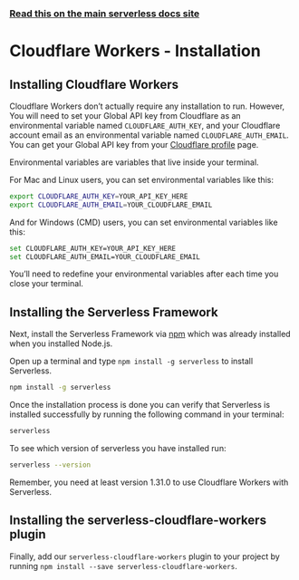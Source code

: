 <!--
title: Serverless Framework - Cloudflare Workers Guide - Installing The Serverless Framework and Cloudflare Workers
menuText: Installation
menuOrder: 3
description: How to install the Serverless Framework and start using it with Cloudflare Workers
layout: Doc
-->

<!-- DOCS-SITE-LINK:START automatically generated  -->

### [Read this on the main serverless docs site](https://www.serverless.com/framework/docs/providers/cloudflare/guide/installation)

<!-- DOCS-SITE-LINK:END -->

# Cloudflare Workers - Installation

## Installing Cloudflare Workers

Cloudflare Workers don’t actually require any installation to run. However, You will need to set your Global API key from Cloudflare as an environmental variable named `CLOUDFLARE_AUTH_KEY`, and your Cloudflare account email as an environmental variable named `CLOUDFLARE_AUTH_EMAIL`. You can get your Global API key from your [Cloudflare profile](https://dash.cloudflare.com/profile) page.

Environmental variables are variables that live inside your terminal.

For Mac and Linux users, you can set environmental variables like this:

```bash
export CLOUDFLARE_AUTH_KEY=YOUR_API_KEY_HERE
export CLOUDFLARE_AUTH_EMAIL=YOUR_CLOUDFLARE_EMAIL
```

And for Windows (CMD) users, you can set environmental variables like this:

```bash
set CLOUDFLARE_AUTH_KEY=YOUR_API_KEY_HERE
set CLOUDFLARE_AUTH_EMAIL=YOUR_CLOUDFLARE_EMAIL
```

You’ll need to redefine your environmental variables after each time you close your terminal.

## Installing the Serverless Framework

Next, install the Serverless Framework via [npm](https://npmjs.org) which was already installed when you installed Node.js.

Open up a terminal and type `npm install -g serverless` to install Serverless.

```bash
npm install -g serverless
```

Once the installation process is done you can verify that Serverless is installed successfully by running the following command in your terminal:

```bash
serverless
```

To see which version of serverless you have installed run:

```bash
serverless --version
```

Remember, you need at least version 1.31.0 to use Cloudflare Workers with Serverless.

## Installing the serverless-cloudflare-workers plugin

Finally, add our `serverless-cloudflare-workers` plugin to your project by running `npm install --save serverless-cloudflare-workers`.
